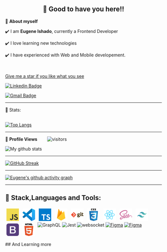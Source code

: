 <!-- README FILE CODE -->

<!-- WAKING HAND WITH GOOD TO HAVE YOU TEXT-->
<h2 align=center>👋 Good to have you here!!</h2>

<!--ABOUT ME CODE-->
🌱 **About myself**<br>

✔️ I am **Eugene Ishado**, currently a Frontend Developer <br>

✔️ I love learning new technologies<br>

✔️ I have experienced with Web and Mobile developement.<br>

<br>

<!--NOMINATION FOR STAR GIT LINK CODE-->
<a href="https://stars.github.com/nominate/">Give me a star if you like what you see</a>

<!-- SOCAIL MEDIA HANDLES -->
[![Linkedin Badge](https://img.shields.io/badge/-EugeneIshado-blue?style=flat-square&logo=Linkedin&logoColor=white&link=https://www.linkedin.com/in/eugene-ishado-30070220a/)](https://www.linkedin.com/in/Eugene44-hub/)

[![Gmail Badge](https://img.shields.io/badge/-eugeneishado44@gmail.com-c14438?style=flat-square&logo=Gmail&logoColor=white&link=mailto:eugeneishado44@gmail.com)](mailto:eugeneishado44@gmail.com)

---

<!-- STATISTICS ABOUT PROFILE -->

 📶 Stats:<br><br>

<!--  TOP LANGUAGES STATISTICS -->
 [![Top Langs](https://github-readme-stats.vercel.app/api/top-langs/?username=Eugene44-hub&theme=dark&layout=compact&align=center&width=100%)](https://github.com/anuraghazra/github-readme-stats)

 ---

<!--  PROFILES VIEWS -->
🌱 **Profile Views**&nbsp;&nbsp;&nbsp;&nbsp;&nbsp;&nbsp;&nbsp;
![visitors](https://profile-counter.glitch.me/Eugene44-hub/count.svg?align=center)

<!-- GITHUB STATISTICS -->
![My github stats](https://github-readme-stats.vercel.app/api?username=Eugene44-hub&show_icons=true&title_color=fff&icon_color=79ff97&text_color=9f9f9f&bg_color=151515&count_private=true&width=40%&align=center)

 <hr>

<!--  CONTRIBUTION AND STREAK BLOCK -->
 [![GitHub Streak](https://github-readme-streak-stats.herokuapp.com/?user=Eugene44-hub&currStreakNum=2FD3EB&fire=pink&sideLabels=F00&theme=nightowl)](https://git.io/streak-stats)

---

<!-- ACTIVITY GRAPH TRACKER -->
[![Eugene's github activity graph](https://activity-graph.herokuapp.com/graph?username=Eugene44-hub&theme=react-dark)](https://github.com/Eugene44-hub/github-readme-activity-graph)

---
  </code>
</p>

## 🧰 Stack,Languages and Tools:
<p align="">

<img src="https://raw.githubusercontent.com/github/explore/80688e429a7d4ef2fca1e82350fe8e3517d3494d/topics/javascript/javascript.png" alt="Javascript" height="40" style="vertical-align:top; margin:4px">
<img src="https://raw.githubusercontent.com/github/explore/80688e429a7d4ef2fca1e82350fe8e3517d3494d/topics/visual-studio-code/visual-studio-code.png" alt="VS Code" height="40" style="vertical-align:top; margin:4px">
 
  <img src="https://raw.githubusercontent.com/github/explore/80688e429a7d4ef2fca1e82350fe8e3517d3494d/topics/typescript/typescript.png" alt="VS Code" height="40" style="vertical-align:top; margin:4px">

  <img src="https://raw.githubusercontent.com/github/explore/80688e429a7d4ef2fca1e82350fe8e3517d3494d/topics/firebase/firebase.png" alt="VS Code" height="40" style="vertical-align:top; margin:4px">
  <img src="https://raw.githubusercontent.com/github/explore/80688e429a7d4ef2fca1e82350fe8e3517d3494d/topics/git/git.png" alt="VS Code" height="40" style="vertical-align:top; margin:4px">
    <img src="https://raw.githubusercontent.com/github/explore/80688e429a7d4ef2fca1e82350fe8e3517d3494d/topics/css/css.png" alt="cpp" height="40"
style="vertical-align:top; margin: 4px">
  <img src="https://raw.githubusercontent.com/github/explore/80688e429a7d4ef2fca1e82350fe8e3517d3494d/topics/react/react.png" alt="cpp" height="40"
style="vertical-align:top; margin: 4px">
 <img src="https://raw.githubusercontent.com/github/explore/80688e429a7d4ef2fca1e82350fe8e3517d3494d/topics/sass/sass.png" alt="cpp" height="40"
style="vertical-align:top; margin: 4px">
 <img src="https://raw.githubusercontent.com/github/explore/80688e429a7d4ef2fca1e82350fe8e3517d3494d/topics/tailwind/tailwind.png" alt="cpp" height="40"
style="vertical-align:top; margin: 4px">
 <img src="https://raw.githubusercontent.com/github/explore/80688e429a7d4ef2fca1e82350fe8e3517d3494d/topics/bootstrap/bootstrap.png" alt="cpp" height="40"
style="vertical-align:top; margin: 4px">
<img src="https://raw.githubusercontent.com/github/explore/80688e429a7d4ef2fca1e82350fe8e3517d3494d/topics/html/html.png" alt="cpp" height="40"
style="vertical-align:top; margin: 4px">
<img src="https://raw.githubusercontent.com/danielcranney/readme-generator/main/public/icons/skills/graphql-colored.svg" width="36" height="36" alt="GraphQL" />
<img src="https://iconape.com/wp-content/png_logo_vector/jest-logo.png" width="40" height="40" alt="Jest" />
<img src="https://pbs.twimg.com/media/Ex9qGEFVIAcd_s-.png" width="40" height="40" alt="websocket" />
<a href="https://www.figma.com/" target="_blank" rel="noreferrer"><img src="https://raw.githubusercontent.com/danielcranney/readme-generator/main/public/icons/skills/figma-colored.svg" width="36" height="36" alt="Figma" /></a>
<a href="https://www.figma.com/" target="_blank" rel="noreferrer"><img src="https://toppng.com/uploads/preview/react-native-svg-transformer-allows-you-import-svg-aperture-science-innovators-logo-11562851994zqcpwozsvy.png" width="36" height="36" alt="Figma" /></a>
</p>



</p>
## And Learning more
<!-- 
![My github stats](https://github-readme-stats.vercel.app/api?username=Eugene44-hub&show_icons=true&title_color=fff&icon_color=79ff97&text_color=9f9f9f&bg_color=151515&count_private=true&width=40%&align=left) 
<center><img src="https://www.altalab.it/wp-content/uploads/2018/10/green-matrix-background-2560x1600-wallpaper.jpg" align="right" width="100%"></center> -->

